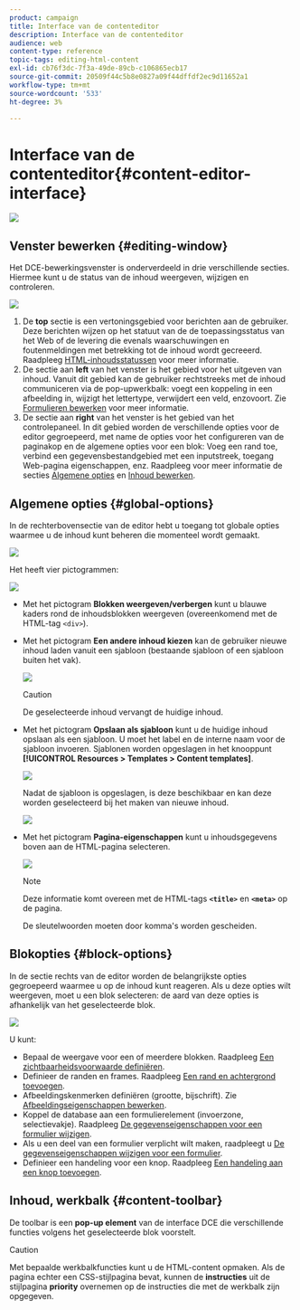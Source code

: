 ```yaml
---
product: campaign
title: Interface van de contenteditor
description: Interface van de contenteditor
audience: web
content-type: reference
topic-tags: editing-html-content
exl-id: cb76f3dc-7f3a-49de-89cb-c106865ecb17
source-git-commit: 20509f44c5b8e0827a09f44dffdf2ec9d11652a1
workflow-type: tm+mt
source-wordcount: '533'
ht-degree: 3%

---
```


# Interface van de contenteditor{#content-editor-interface}

![](../../assets/common.svg)

## Venster bewerken {#editing-window}

Het DCE-bewerkingsvenster is onderverdeeld in drie verschillende secties. Hiermee kunt u de status van de inhoud weergeven, wijzigen en controleren.

![](assets/dce_decoupe_window_nb.png)

1. De **top** sectie is een vertoningsgebied voor berichten aan de gebruiker. Deze berichten wijzen op het statuut van de de toepassingsstatus van het Web of de levering die evenals waarschuwingen en foutenmeldingen met betrekking tot de inhoud wordt gecreeerd. Raadpleeg [HTML-inhoudsstatussen](content-editing-best-practices.md#html-content-statuses) voor meer informatie.
1. De sectie aan **left** van het venster is het gebied voor het uitgeven van inhoud. Vanuit dit gebied kan de gebruiker rechtstreeks met de inhoud communiceren via de pop-upwerkbalk: voegt een koppeling in een afbeelding in, wijzigt het lettertype, verwijdert een veld, enzovoort. Zie [Formulieren bewerken](editing-content.md#editing-forms) voor meer informatie.
1. De sectie aan **right** van het venster is het gebied van het controlepaneel. In dit gebied worden de verschillende opties voor de editor gegroepeerd, met name de opties voor het configureren van de paginakop en de algemene opties voor een blok: Voeg een rand toe, verbind een gegevensbestandgebied met een inputstreek, toegang Web-pagina eigenschappen, enz. Raadpleeg voor meer informatie de secties [Algemene opties](#global-options) en [Inhoud bewerken](editing-content.md).

## Algemene opties {#global-options}

In de rechterbovensectie van de editor hebt u toegang tot globale opties waarmee u de inhoud kunt beheren die momenteel wordt gemaakt.

![](assets/dce_global_options.png)

Het heeft vier pictogrammen:

![](assets/dce_icons_sidebar.png)

* Met het pictogram **Blokken weergeven/verbergen** kunt u blauwe kaders rond de inhoudsblokken weergeven (overeenkomend met de HTML-tag `<div>`).

* Met het pictogram **Een andere inhoud kiezen** kan de gebruiker nieuwe inhoud laden vanuit een sjabloon (bestaande sjabloon of een sjabloon buiten het vak).

   ![](assets/dce_popup_templatechoice.png)

   >[!CAUTION]
   >
   >De geselecteerde inhoud vervangt de huidige inhoud.

* Met het pictogram **Opslaan als sjabloon** kunt u de huidige inhoud opslaan als een sjabloon. U moet het label en de interne naam voor de sjabloon invoeren. Sjablonen worden opgeslagen in het knooppunt **[!UICONTROL Resources > Templates > Content templates]**.

   ![](assets/dce_popup_savetemplate.png)

   Nadat de sjabloon is opgeslagen, is deze beschikbaar en kan deze worden geselecteerd bij het maken van nieuwe inhoud.

   ![](assets/dce_create_fromtemplate.png)

* Met het pictogram **Pagina-eigenschappen** kunt u inhoudsgegevens boven aan de HTML-pagina selecteren.

   ![](assets/dce_popup_headerhtml.png)

   >[!NOTE]
   >
   >Deze informatie komt overeen met de HTML-tags **`<title>`** en **`<meta>`** op de pagina.
   >
   >De sleutelwoorden moeten door komma&#39;s worden gescheiden.

## Blokopties {#block-options}

In de sectie rechts van de editor worden de belangrijkste opties gegroepeerd waarmee u op de inhoud kunt reageren. Als u deze opties wilt weergeven, moet u een blok selecteren: de aard van deze opties is afhankelijk van het geselecteerde blok.

![](assets/dce_right_section.png)

U kunt:

* Bepaal de weergave voor een of meerdere blokken. Raadpleeg [Een zichtbaarheidsvoorwaarde definiëren](editing-content.md#defining-a-visibility-condition).
* Definieer de randen en frames. Raadpleeg [Een rand en achtergrond toevoegen](editing-content.md#adding-a-border-and-background).
* Afbeeldingskenmerken definiëren (grootte, bijschrift). Zie [Afbeeldingseigenschappen bewerken](editing-content.md#editing-image-properties).
* Koppel de database aan een formulierelement (invoerzone, selectievakje). Raadpleeg [De gegevenseigenschappen voor een formulier wijzigen](editing-content.md#changing-the-data-properties-for-a-form).
* Als u een deel van een formulier verplicht wilt maken, raadpleegt u [De gegevenseigenschappen wijzigen voor een formulier](editing-content.md#changing-the-data-properties-for-a-form).
* Definieer een handeling voor een knop. Raadpleeg [Een handeling aan een knop toevoegen](editing-content.md#adding-an-action-to-a-button).

## Inhoud, werkbalk {#content-toolbar}

De toolbar is een **pop-up element** van de interface DCE die verschillende functies volgens het geselecteerde blok voorstelt.

>[!CAUTION]
>
>Met bepaalde werkbalkfuncties kunt u de HTML-content opmaken. Als de pagina echter een CSS-stijlpagina bevat, kunnen de **instructies** uit de stijlpagina **priority** overnemen op de instructies die met de werkbalk zijn opgegeven.
